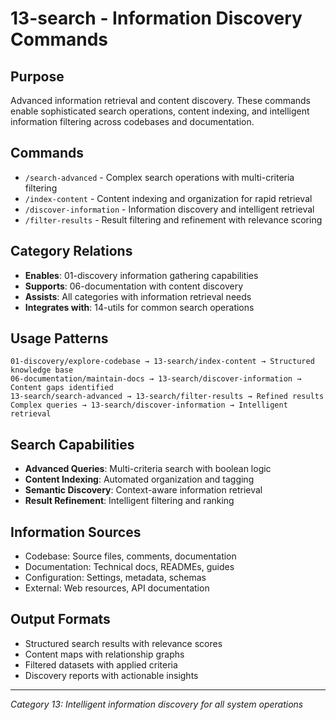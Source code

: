 # 13-search - Information Discovery Commands

## Purpose
Advanced information retrieval and content discovery. These commands enable sophisticated search operations, content indexing, and intelligent information filtering across codebases and documentation.

## Commands
- `/search-advanced` - Complex search operations with multi-criteria filtering
- `/index-content` - Content indexing and organization for rapid retrieval
- `/discover-information` - Information discovery and intelligent retrieval
- `/filter-results` - Result filtering and refinement with relevance scoring

## Category Relations
- **Enables**: 01-discovery information gathering capabilities
- **Supports**: 06-documentation with content discovery
- **Assists**: All categories with information retrieval needs
- **Integrates with**: 14-utils for common search operations

## Usage Patterns
```
01-discovery/explore-codebase → 13-search/index-content → Structured knowledge base
06-documentation/maintain-docs → 13-search/discover-information → Content gaps identified
13-search/search-advanced → 13-search/filter-results → Refined results
Complex queries → 13-search/discover-information → Intelligent retrieval
```

## Search Capabilities
- **Advanced Queries**: Multi-criteria search with boolean logic
- **Content Indexing**: Automated organization and tagging
- **Semantic Discovery**: Context-aware information retrieval
- **Result Refinement**: Intelligent filtering and ranking

## Information Sources
- Codebase: Source files, comments, documentation
- Documentation: Technical docs, READMEs, guides
- Configuration: Settings, metadata, schemas
- External: Web resources, API documentation

## Output Formats
- Structured search results with relevance scores
- Content maps with relationship graphs
- Filtered datasets with applied criteria
- Discovery reports with actionable insights

---
*Category 13: Intelligent information discovery for all system operations*